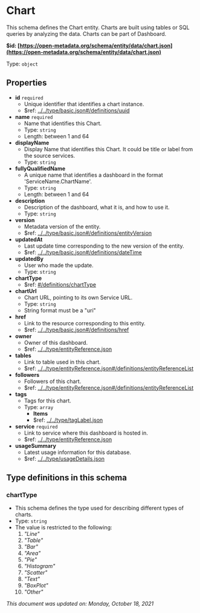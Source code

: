 # Chart

This schema defines the Chart entity. Charts are built using tables or SQL queries by analyzing the data. Charts can be part of Dashboard.

**$id: [https://open-metadata.org/schema/entity/data/chart.json](https://open-metadata.org/schema/entity/data/chart.json)**

Type: `object`

## Properties
 - **id** `required`
   - Unique identifier that identifies a chart instance.
   - $ref: [../../type/basic.json#/definitions/uuid](../types/basic.md#uuid)
 - **name** `required`
   - Name that identifies this Chart.
   - Type: `string`
   - Length: between 1 and 64
 - **displayName**
   - Display Name that identifies this Chart. It could be title or label from the source services.
   - Type: `string`
 - **fullyQualifiedName**
   - A unique name that identifies a dashboard in the format 'ServiceName.ChartName'.
   - Type: `string`
   - Length: between 1 and 64
 - **description**
   - Description of the dashboard, what it is, and how to use it.
   - Type: `string`
 - **version**
   - Metadata version of the entity.
   - $ref: [../../type/basic.json#/definitions/entityVersion](../types/basic.md#entityversion)
 - **updatedAt**
   - Last update time corresponding to the new version of the entity.
   - $ref: [../../type/basic.json#/definitions/dateTime](../types/basic.md#datetime)
 - **updatedBy**
   - User who made the update.
   - Type: `string`
 - **chartType**
   - $ref: [#/definitions/chartType](#charttype)
 - **chartUrl**
   - Chart URL, pointing to its own Service URL.
   - Type: `string`
   - String format must be a "uri"
 - **href**
   - Link to the resource corresponding to this entity.
   - $ref: [../../type/basic.json#/definitions/href](../types/basic.md#href)
 - **owner**
   - Owner of this dashboard.
   - $ref: [../../type/entityReference.json](../types/entityreference.md)
 - **tables**
   - Link to table used in this chart.
   - $ref: [../../type/entityReference.json#/definitions/entityReferenceList](../types/entityreference.md#entityreferencelist)
 - **followers**
   - Followers of this chart.
   - $ref: [../../type/entityReference.json#/definitions/entityReferenceList](../types/entityreference.md#entityreferencelist)
 - **tags**
   - Tags for this chart.
   - Type: `array`
     - **Items**
     - $ref: [../../type/tagLabel.json](../types/taglabel.md)
 - **service** `required`
   - Link to service where this dashboard is hosted in.
   - $ref: [../../type/entityReference.json](../types/entityreference.md)
 - **usageSummary**
   - Latest usage information for this database.
   - $ref: [../../type/usageDetails.json](../types/usagedetails.md)


## Type definitions in this schema

### chartType

* This schema defines the type used for describing different types of charts.
* Type: `string`
* The value is restricted to the following: 
  1. _"Line"_
  2. _"Table"_
  3. _"Bar"_
  4. _"Area"_
  5. _"Pie"_
  6. _"Histogram"_
  7. _"Scatter"_
  8. _"Text"_
  9. _"BoxPlot"_
  10. _"Other"_

_This document was updated on: Monday, October 18, 2021_